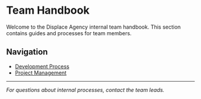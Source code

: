# Team Handbook

Welcome to the Displace Agency internal team handbook. This section contains guides and processes for team members.

## Navigation

- [Development Process](development-process.md)
- [Project Management](project-management.md)

---

*For questions about internal processes, contact the team leads.*